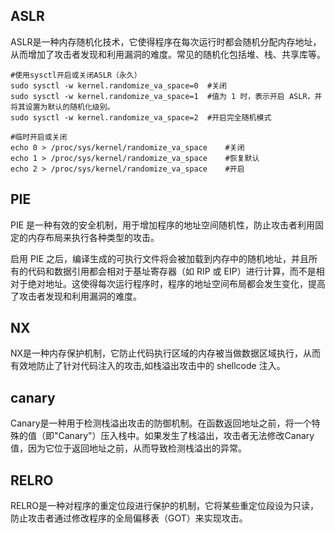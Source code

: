 ## ASLR

ASLR是一种内存随机化技术，它使得程序在每次运行时都会随机分配内存地址，从而增加了攻击者发现和利用漏洞的难度。常见的随机化包括堆、栈、共享库等。

```shell
#使用sysctl开启或关闭ASLR（永久）
sudo sysctl -w kernel.randomize_va_space=0	#关闭
sudo sysctl -w kernel.randomize_va_space=1	#值为 1 时，表示开启 ASLR，并将其设置为默认的随机化级别。
sudo sysctl -w kernel.randomize_va_space=2	#开启完全随机模式

#临时开启或关闭
echo 0 > /proc/sys/kernel/randomize_va_space	#关闭
echo 1 > /proc/sys/kernel/randomize_va_space	#恢复默认
echo 2 > /proc/sys/kernel/randomize_va_space	#开启
```



## PIE

PIE 是一种有效的安全机制，用于增加程序的地址空间随机性，防止攻击者利用固定的内存布局来执行各种类型的攻击。

启用 PIE 之后，编译生成的可执行文件将会被加载到内存中的随机地址，并且所有的代码和数据引用都会相对于基址寄存器（如 RIP 或 EIP）进行计算，而不是相对于绝对地址。这使得每次运行程序时，程序的地址空间布局都会发生变化，提高了攻击者发现和利用漏洞的难度。

## NX

NX是一种内存保护机制，它防止代码执行区域的内存被当做数据区域执行，从而有效地防止了针对代码注入的攻击,如栈溢出攻击中的 shellcode 注入。

## canary

Canary是一种用于检测栈溢出攻击的防御机制。在函数返回地址之前，将一个特殊的值（即"Canary"）压入栈中。如果发生了栈溢出，攻击者无法修改Canary值，因为它位于返回地址之前，从而导致检测栈溢出的异常。

## RELRO

RELRO是一种对程序的重定位段进行保护的机制，它将某些重定位段设为只读，防止攻击者通过修改程序的全局偏移表（GOT）来实现攻击。